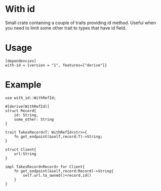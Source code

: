 # With id

Small crate containing a couple of traits providing id method.
Useful when you need to limit some other trait to types that have id field.
# Usage
```
[dependencies]
with-id = {version = "1", features=["derive"]}
```
# Example 
```
use with_id::WithRefId;

#[derive(WithRefId)]
struct Record{
    id: String,
    some_other: String
}

trait TakesRecord<T: WithRefId<str>>{
    fn get_endpoint(&self,record:T)->String;
}

struct Client{
    url:String
}

impl TakesRecord<Record> for Client{
    fn get_endpoint(&self,record:Record)->String{
        self.url.to_owned()+record.id()
    }
}

```
